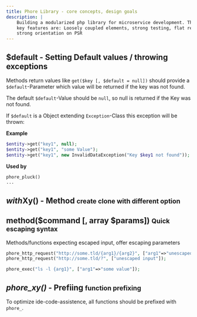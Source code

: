 ```yaml
---
title: Phore Library - core concepts, design goals
description: |
    Building a modularized php library for microservice development. The
    key features are: Loosely coupled elements, strong testing, flat responsibility,
    strong orientation on PSR
---
```



## $default - Setting Default values / throwing exceptions

Methods return values like `get($key [, $default = null])` should provide a `$default`-Parameter which
value will be returned if the key was not found.

The default `$default`-Value should be `null`, so null is returned if the Key was not found.

If `$default` is a Object extending `Exception`-Class this exception will be thrown:

**Example**

```php
$entity->get("key1", null);
$entity->get("key1", "some Value");
$entity->get("key1", new InvalidDataException("Key $key1 not found"));
```

**Used by**

```php
phore_pluck()
...
```


## *with*Xy() - Method <small>create clone with different option</small>


## method($command [, array $params]) <small>Quick escaping syntax</small>

Methods/functions expecting escaped input, offer escaping parameters


```php
phore_http_request("http://some.tld/{arg1}/{arg2}", ["arg1"=>"unescaped Input", "arg2" => ""]);
phore_http_request("http://some.tld/?", ["unescaped input"]);

phore_exec("ls -l {arg1}", ["arg1"=>"some value"]);

```


## *phore_xy()* - Prefiing <small>function prefixing</small>

To optimize ide-code-assistence, all functions should be prefixed with `phore_`.

